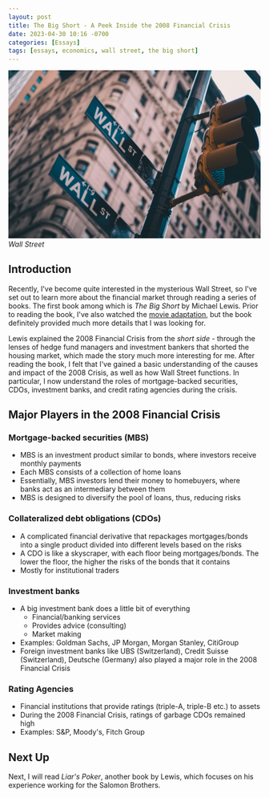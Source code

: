 ```yaml
---
layout: post
title: The Big Short - A Peek Inside the 2008 Financial Crisis
date: 2023-04-30 10:16 -0700
categories: [Essays]
tags: [essays, economics, wall street, the big short]
---
```

![Wall Street](/assets/img/wall_street.jpg)
_Wall Street_

## Introduction
Recently, I've become quite interested in the mysterious Wall Street, so I've set out to learn more about the financial market through reading a series of books. The first book among which is *The Big Short* by Michael Lewis. Prior to reading the book, I've also watched the [movie adaptation](https://en.wikipedia.org/wiki/The_Big_Short_(film)), but the book definitely provided much more details that I was looking for. 

Lewis explained the 2008 Financial Crisis from the *short side* - through the lenses of hedge fund managers and investment bankers that shorted the housing market, which made the story much more interesting for me. After reading the book, I felt that I've gained a basic understanding of the causes and impact of the 2008 Crisis, as well as how Wall Street functions. In particular, I now understand the roles of mortgage-backed securities, CDOs, investment banks, and credit rating agencies during the crisis.

## Major Players in the 2008 Financial Crisis

### Mortgage-backed securities (MBS)
+ MBS is an investment product similar to bonds, where investors receive monthly payments
+ Each MBS consists of a collection of home loans
+ Essentially, MBS investors lend their money to homebuyers, where banks act as an intermediary between them
+ MBS is designed to diversify the pool of loans, thus, reducing risks

### Collateralized debt obligations (CDOs)
+ A complicated financial derivative that repackages mortgages/bonds into a single product divided into different levels based on the risks
+ A CDO is like a skyscraper, with each floor being mortgages/bonds. The lower the floor, the higher the risks of the bonds that it contains
+ Mostly for institutional traders

### Investment banks
+ A big investment bank does a little bit of everything
    * Financial/banking services
    * Provides advice (consulting)
    * Market making
+ Examples: Goldman Sachs, JP Morgan, Morgan Stanley, CitiGroup
+ Foreign investment banks like UBS (Switzerland), Credit Suisse (Switzerland), Deutsche (Germany) also played a major role in the 2008 Financial Crisis

### Rating Agencies
* Financial institutions that provide ratings (triple-A, triple-B etc.) to assets
* During the 2008 Financial Crisis, ratings of garbage CDOs remained high
* Examples: S&P, Moody's, Fitch Group

## Next Up
Next, I will read *Liar's Poker*, another book by Lewis, which focuses on his experience working for the Salomon Brothers.
